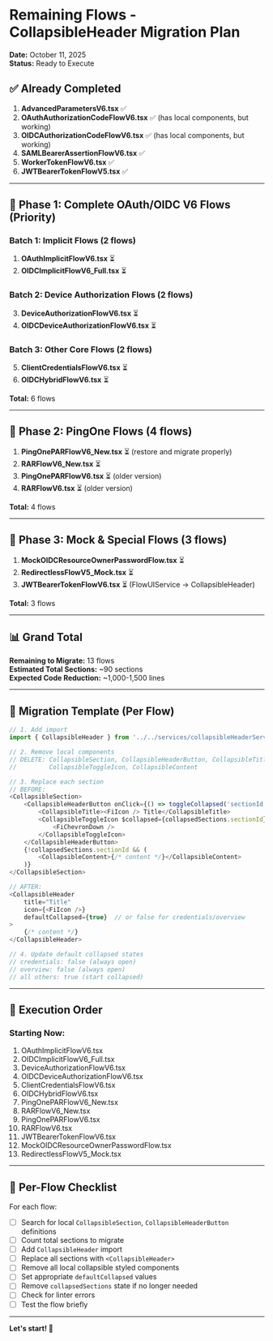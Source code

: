 # Remaining Flows - CollapsibleHeader Migration Plan

**Date:** October 11, 2025  
**Status:** Ready to Execute  

## ✅ Already Completed

1. **AdvancedParametersV6.tsx** ✅
2. **OAuthAuthorizationCodeFlowV6.tsx** ✅ (has local components, but working)
3. **OIDCAuthorizationCodeFlowV6.tsx** ✅ (has local components, but working)
4. **SAMLBearerAssertionFlowV6.tsx** ✅
5. **WorkerTokenFlowV6.tsx** ✅
6. **JWTBearerTokenFlowV5.tsx** ✅

---

## 🎯 Phase 1: Complete OAuth/OIDC V6 Flows (Priority)

### Batch 1: Implicit Flows (2 flows)
1. **OAuthImplicitFlowV6.tsx** ⏳
2. **OIDCImplicitFlowV6_Full.tsx** ⏳

### Batch 2: Device Authorization Flows (2 flows)
3. **DeviceAuthorizationFlowV6.tsx** ⏳
4. **OIDCDeviceAuthorizationFlowV6.tsx** ⏳

### Batch 3: Other Core Flows (2 flows)
5. **ClientCredentialsFlowV6.tsx** ⏳
6. **OIDCHybridFlowV6.tsx** ⏳

**Total:** 6 flows

---

## 🎯 Phase 2: PingOne Flows (4 flows)

1. **PingOnePARFlowV6_New.tsx** ⏳ (restore and migrate properly)
2. **RARFlowV6_New.tsx** ⏳
3. **PingOnePARFlowV6.tsx** ⏳ (older version)
4. **RARFlowV6.tsx** ⏳ (older version)

**Total:** 4 flows

---

## 🎯 Phase 3: Mock & Special Flows (3 flows)

1. **MockOIDCResourceOwnerPasswordFlow.tsx** ⏳
2. **RedirectlessFlowV5_Mock.tsx** ⏳
3. **JWTBearerTokenFlowV6.tsx** ⏳ (FlowUIService → CollapsibleHeader)

**Total:** 3 flows

---

## 📊 Grand Total

**Remaining to Migrate:** 13 flows  
**Estimated Total Sections:** ~90 sections  
**Expected Code Reduction:** ~1,000-1,500 lines

---

## 🔧 Migration Template (Per Flow)

```typescript
// 1. Add import
import { CollapsibleHeader } from '../../services/collapsibleHeaderService';

// 2. Remove local components
// DELETE: CollapsibleSection, CollapsibleHeaderButton, CollapsibleTitle, 
//         CollapsibleToggleIcon, CollapsibleContent

// 3. Replace each section
// BEFORE:
<CollapsibleSection>
    <CollapsibleHeaderButton onClick={() => toggleCollapsed('sectionId')}>
        <CollapsibleTitle><FiIcon /> Title</CollapsibleTitle>
        <CollapsibleToggleIcon $collapsed={collapsedSections.sectionId}>
            <FiChevronDown />
        </CollapsibleToggleIcon>
    </CollapsibleHeaderButton>
    {!collapsedSections.sectionId && (
        <CollapsibleContent>{/* content */}</CollapsibleContent>
    )}
</CollapsibleSection>

// AFTER:
<CollapsibleHeader
    title="Title"
    icon={<FiIcon />}
    defaultCollapsed={true}  // or false for credentials/overview
>
    {/* content */}
</CollapsibleHeader>

// 4. Update default collapsed states
// credentials: false (always open)
// overview: false (always open)
// all others: true (start collapsed)
```

---

## 🚀 Execution Order

### Starting Now:
1. OAuthImplicitFlowV6.tsx
2. OIDCImplicitFlowV6_Full.tsx
3. DeviceAuthorizationFlowV6.tsx
4. OIDCDeviceAuthorizationFlowV6.tsx
5. ClientCredentialsFlowV6.tsx
6. OIDCHybridFlowV6.tsx
7. PingOnePARFlowV6_New.tsx
8. RARFlowV6_New.tsx
9. PingOnePARFlowV6.tsx
10. RARFlowV6.tsx
11. JWTBearerTokenFlowV6.tsx
12. MockOIDCResourceOwnerPasswordFlow.tsx
13. RedirectlessFlowV5_Mock.tsx

---

## 📝 Per-Flow Checklist

For each flow:
- [ ] Search for local `CollapsibleSection`, `CollapsibleHeaderButton` definitions
- [ ] Count total sections to migrate
- [ ] Add `CollapsibleHeader` import
- [ ] Replace all sections with `<CollapsibleHeader>`
- [ ] Remove all local collapsible styled components
- [ ] Set appropriate `defaultCollapsed` values
- [ ] Remove `collapsedSections` state if no longer needed
- [ ] Check for linter errors
- [ ] Test the flow briefly

---

**Let's start! 🚀**

